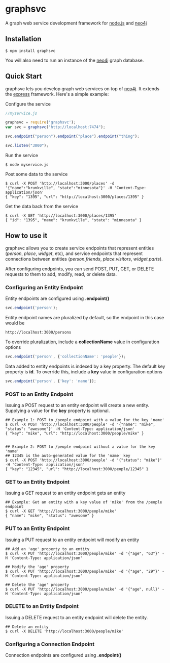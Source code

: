 # graphsvc

A graph web service development framework for [node.js](http://nodejs.org) and [neo4j](http://neo4j.org)

## Installation

	$ npm install graphsvc
	
You will also need to run an instance of the [neo4j](http://neo4j.org) graph database.

## Quick Start

graphsvc lets you develop graph web services on top of [neo4j](neo4j.org).  It extends the [express](http://expressjs.com) framework.  Here's a simple example:

Configure the service

```js
//myservice.js

graphsvc = require('graphsvc');
var svc = graphsvc("http://localhost:7474");

svc.endpoint("person").endpoint("place").endpoint("thing");

svc.listen("3000");
```

Run the service

```console
$ node myservice.js
```

Post some data to the service

```console
$ curl -X POST 'http://localhost:3000/places' -d '{"name":"krunkville", "state":"minnesota"}' -H 'Content-Type: application/json'
{ "key": "1395", "url": "http://localhost:3000/places/1395" }
```
	
Get the data back from the service

```console
$ curl -X GET 'http://localhost:3000/places/1395'
{ "id": "1395", "name": "krunkville", "state": "minnesota" }
```

## How to use it

graphsvc allows you to create service endpoints that represent entities (*person*, *place*, *widget*, etc), and service endpoints that represent connections between entities (*person.friends*, *place.visitors*, *widget.parts*).

After configuring endpoints, you can send POST, PUT, GET, or DELETE requests to them to add, modify, read, or delete data. 

### Configuring an Entity Endpoint

Entity endpoints are configured using **.endpoint()**

```js
svc.endpoint('person');
```

Entity endpoint names are pluralized by default, so the endpoint in this case would be

```console
http://localhost:3000/persons
```

To override pluralization, include a **collectionName** value in configuration options

```js
svc.endpoint('person', {'collectionName': 'people'});
```

Data added to entity endpoints is indexed by a key property.  The default key property is **id**.  To override this, include a **key** value in configuration options

```js
svc.endpoint('person', {'key': 'name'});
```

### POST to an Entity Endpoint

Issuing a POST request to an entity endpoint will create a new entity.  Supplying a value for the **key** property is optional.

```console
## Example 1: POST to /people endpoint with a value for the key 'name'
$ curl -X POST 'http://localhost:3000/people' -d '{"name": "mike", "status": "awesome"}' -H 'Content-Type: application/json'
{ "key": "mike", "url": "http://localhost:3000/people/mike" }


## Example 2: POST to /people endpoint without a value for the key 'name'
## 12345 is the auto-generated value for the 'name' key
$ curl -X POST 'http://localhost:3000/people' -d '{"status": "mike"}' -H 'Content-Type: application/json'
{ "key": "12345", "url": "http://localhost:3000/people/12345" }
```


### GET to an Entity Endpoint

Issuing a GET request to an entity endpoint gets an entity

```console
## Example: Get an entity with a key value of 'mike' from the /people endpoint
$ curl -X GET 'http://localhost:3000/people/mike'
{ "name": "mike", "status": "awesome" }
```

### PUT to an Entity Endpoint

Issuing a PUT request to an entity endpoint will modify an entity

```console
## Add an 'age' property to an entity
$ curl -X PUT 'http://localhost:3000/people/mike' -d '{"age", "63"}' -H 'Content-Type: application/json'

## Modify the 'age' property
$ curl -X PUT 'http://localhost:3000/people/mike' -d '{"age", "29"}' -H 'Content-Type: application/json'

## Delete the 'age' property
$ curl -X PUT 'http://localhost:3000/people/mike' -d '{"age", null}' -H 'Content-Type: application/json'
```

### DELETE to an Entity Endpoint

Issuing a DELETE request to an entity endpoint will delete the entity.

```console
## Delete an entity
$ curl -X DELETE 'http://localhost:3000/people/mike'
```

### Configuring a Connection Endpoint

Connection endpoints are configured using **.endpoint()**


